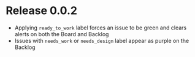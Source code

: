 # Release 0.0.2

- Applying `ready_to_work` label forces an issue to be green and clears alerts on both the Board and Backlog
- Issues with `needs_work` or `needs_design` label appear as purple on the Backlog

